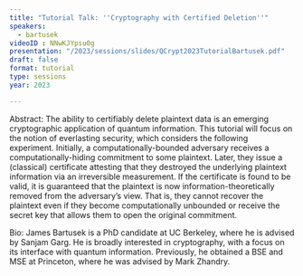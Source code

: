```yaml
---
title: "Tutorial Talk: ''Cryptography with Certified Deletion''"
speakers:
  - bartusek
videoID : NNwKJYpsu0g
presentation: "/2023/sessions/slides/QCrypt2023TutorialBartusek.pdf"
draft: false
format: tutorial
type: sessions
year: 2023

---
```

Abstract: The ability to certifiably delete plaintext data is an emerging cryptographic application of quantum information. This tutorial will focus on the notion of everlasting security, which considers the following experiment. Initially, a computationally-bounded adversary receives a computationally-hiding commitment to some plaintext. Later, they issue a (classical) certificate attesting that they destroyed the underlying plaintext information via an irreversible measurement. If the certificate is found to be valid, it is guaranteed that the plaintext is now information-theoretically removed from the adversary’s view. That is, they cannot recover the plaintext even if they become computationally unbounded or receive the secret key that allows them to open the original commitment.

Bio: James Bartusek is a PhD candidate at UC Berkeley, where he is advised by Sanjam Garg. He is broadly interested in cryptography, with a focus on its interface with quantum information. Previously, he obtained a BSE and MSE at Princeton, where he was advised by Mark Zhandry.


<!-- fields to use above: -->
<!-- videoId: "Vfl9pPh6ipI" -->
<!-- presentation: "/2023/sessions/slides/QCrypt2023TutorialYuen.pdf" -->
